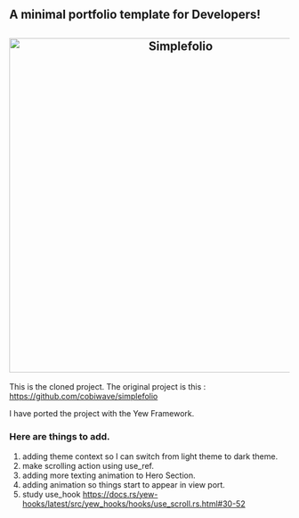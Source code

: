 ## A minimal portfolio template for Developers!

<h2 align="center">
  <img src="https://github.com/cobidev/gatsby-simplefolio/blob/master/examples/example.gif" alt="Simplefolio" width="600px" />
  <br>
</h2>

This is the cloned project. The original project is this : https://github.com/cobiwave/simplefolio

I have ported the project with the Yew Framework.

### Here are things to add.

1. adding theme context so I can switch from light theme to dark theme.
1. make scrolling action using use_ref.
1. adding more texting animation to Hero Section.
1. adding animation so things start to appear in view port.
1. study use_hook https://docs.rs/yew-hooks/latest/src/yew_hooks/hooks/use_scroll.rs.html#30-52

